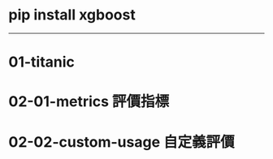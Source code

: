 # pip install xgboost
------------------------
#  01-titanic
#  02-01-metrics      評價指標
#  02-02-custom-usage 自定義評價
